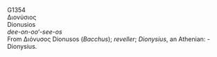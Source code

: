 G1354  
Διονύσιος  
Dionusios  
*dee-on-oo‘-see-os*  
From Διόνυσος Dionusos (*Bacchus*); *reveller*; *Dionysius*, an
Athenian: - Dionysius.  
